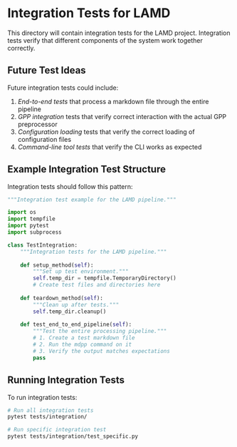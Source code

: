 # Integration Tests for LAMD

This directory will contain integration tests for the LAMD project. Integration tests verify that different components of the system work together correctly.

## Future Test Ideas

Future integration tests could include:

1. *End-to-end tests* that process a markdown file through the entire pipeline
2. *GPP integration* tests that verify correct interaction with the actual GPP preprocessor
3. *Configuration loading* tests that verify the correct loading of configuration files
4. *Command-line tool tests* that verify the CLI works as expected

## Example Integration Test Structure

Integration tests should follow this pattern:

```python
"""Integration test example for the LAMD pipeline."""

import os
import tempfile
import pytest
import subprocess

class TestIntegration:
    """Integration tests for the LAMD pipeline."""
    
    def setup_method(self):
        """Set up test environment."""
        self.temp_dir = tempfile.TemporaryDirectory()
        # Create test files and directories here
        
    def teardown_method(self):
        """Clean up after tests."""
        self.temp_dir.cleanup()
    
    def test_end_to_end_pipeline(self):
        """Test the entire processing pipeline."""
        # 1. Create a test markdown file
        # 2. Run the mdpp command on it
        # 3. Verify the output matches expectations
        pass
```

## Running Integration Tests

To run integration tests:

```bash
# Run all integration tests
pytest tests/integration/

# Run specific integration test
pytest tests/integration/test_specific.py
``` 